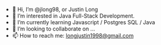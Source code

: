 - 👋 Hi, I’m @jlong98, or Justin Long
- 👀 I’m interested in Java Full-Stack Development.
- 🌱 I’m currently learning Javascript / Postgres SQL / Java
- 💞️ I’m looking to collaborate on ...
- 📫 How to reach me: longjustin1998@gmail.com

<!---
jlong98/jlong98 is a ✨ special ✨ repository because its `README.md` (this file) appears on your GitHub profile.
You can click the Preview link to take a look at your changes.
--->
